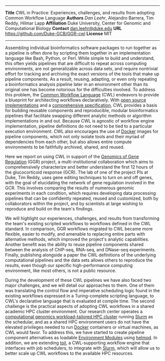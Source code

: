 --------------   -------------------------------------------
**Title**        CWL in Practice: Experiences, challenges, and results from adopting Common Workflow Language
**Authors**       _Dan Leehr_, Alejandro Barrera, Tim Reddy, Hilmar Lapp
**Affiliation**  Duke University, Center for Genomic and Computational Biology
**Contact**      dan.leehr@duke.edu
**URL**          https://github.com/Duke-GCB/GGR-cwl
**License**      MIT
--------------   -------------------------------------------

Assembling individual bioinformatics software packages to run together as a pipeline is often done by scripting them together in an implementation language like Bash, Python, or Perl. While simple to build and understand, this often yields pipelines that are difficult to repeat across computing environments, are not generalizable across data sets, and require nontrivial effort for tracking and archiving the exact versions of the tools that make up pipeline components. As a result, reusing, adapting, or even only repeating a bioinformatics analysis pipeline later in an environment other than its original one has become notorious for the difficulties involved. To address this problem, the [Common Workflow Language][1] (CWL) endeavors to provide a blueprint for architecting workflows declaratively. With [open source implementations][2] and a [comprehensive specification][3], CWL provides a basis for building reusable components and reproducible, modular bioinformatics pipelines that facilitate swapping different analytic methods or algorithm implementations in and out. Because CWL is agnostic of workflow engine implementation, pipeline definitions do not need to be tied to a particular execution environment. CWL also encourages the use of [Docker][5] images for pipeline components, which not only isolate tools and their myriad of dependencies from each other, but also allows entire compute environments to be faithfully archived, shared, and reused.

Here we report on using CWL in support of the [Genomics of Gene Regulation][4] (GGR) project, a multi-institutional collaboration which aims to comprehensively characterize and better understand the first 12 hours of the glucocorticoid response (GCR). The lab of one of the project PIs at Duke, Tim Reddy, uses gene editing techniques to turn on and off genes, with the goal of elucidating the network of gene regulation involved in the GCR. This involves comparing the results of numerous genomic experiments in each condition, which requires developing data processing pipelines that can be confidently repeated, reused and customized, both by collaborators within the project, and by scientists at large wishing to reproduce and build on the team's findings.

We will highlight our experiences, challenges, and results from transforming the team's existing scripted workflows to workflows defined in the CWL standard. In comparison, GGR workflows migrated to CWL became more flexible, easier to modify, and amenable to replacing entire parts with alternative methods, which improved the project's analytic capabilities. Another benefit was the ability to reuse pipeline components shared between the analysis of ChIP-seq, RNA-seq, and DNase-seq experiments. Finally, publishing alongside a paper the CWL definitions of the underlying computational pipelines and the data sets allows others to reproduce the results, even though our specific high-performance computing environment, like most others, is not a public resource.

During the development of these CWL pipelines we have also faced two major challenges, and we will detail our approaches to them. One of them was translating the control flow and imperative scheduling logic found in the existing workflows expressed in a Turing-complete scripting language, to CWL's declarative language that is evaluated at compile time. The second challenge is the practical aspects of adopting CWL workflows in a shared academic HPC cluster environment. Our research center operates a [computational genomics workload-tailored HPC cluster][6] running [Slurm][7] as the schedular, and as a shared HPC environment users do not have the elevated privileges needed to run [Docker][5] containers or virtual machines, as CWL would favor. To address this, we have started to create pipeline component alternatives as loadable [Environment Modules][10] using [helmod][8]. In addition, we are extending [toil][9], a CWL-supporting workflow engine that interfaces with job schedulers, to integrate with [Slurm][7], which will allow us to better scale up CWL workflows to the available HPC resources.

[1]: http://www.commonwl.org
[2]: http://www.commonwl.org/#Implementations
[3]: http://www.commonwl.org/draft-3/
[4]: http://reddylab.org/projects/
[5]: http://docker.com
[6]: https://www.genome.duke.edu/cores-and-services/computational-solutions/compute-environments-genomics
[7]: http://slurm.schedmd.com
[8]: http://rc.fas.harvard.edu/helmod/
[9]: http://toil.readthedocs.org/en/releases-3.1.x/essentials.html
[10]: https://en.wikipedia.org/wiki/Environment_Modules_(software)
